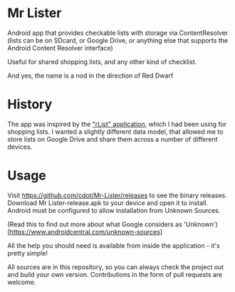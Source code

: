 # Mr Lister
Android app that provides checkable lists with storage via ContentResolver (lists can be on SDcard,
or Google Drive, or anything else that supports the Android Content Resolver interface)

Useful for shared shopping lists, and any other kind of checklist.

And yes, the name is a nod in the direction of Red Dwarf

# History
The app was inspired by the ["rList" application](https://play.google.com/store/apps/details?id=com.rundgong.shoppinglist),
which I had been using for shopping lists. I wanted a slightly different data model, that allowed
me to store lists on Google Drive and share them across a number of different devices.

# Usage
Visit https://github.com/cdot/Mr-Lister/releases to see the binary releases.
Download Mr Lister-release.apk to your device and open it to install. Android
must be configured to allow installation from Unknown Sources.

(Read this to find out more about what Google considers as 'Unknown')[https://www.androidcentral.com/unknown-sources]

All the help you should need is available from inside the application - it's pretty simple!

All sources are in this repository, so you can always check the project out and build your own
version. Contributions in the form of pull requests are welcome.
